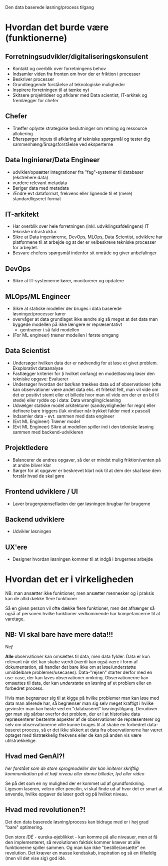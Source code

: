Den data baserede løsning/process tilgang

# Hvordan det burde være (funktionerne)

## Forretningsudvikler/digitaliseringskonsulent

- Kontakt og overblik over forretningens behov
- Indsamler viden fra fronten om hvor der er friktion i processer
- Beskriver processer
- Grundlæggende forståelse af teknologiske muligheder
- Inspirere forretningen til at tænke nyt
- Skitsere projektideer og afklarer med Data scientist, IT-arkitek og
  fremlægger for chefer 

## Chefer

- Træffer oplyste strategiske beslutninger om retning og ressource allokering
- Efterspørger inputs til afklaring af tekniske spørgsmål og tester dig
  sammenhæng/årsagsforståelse ved eksperterne

## Data Inginiører/Data Engineer

- udvikler/opsætter integrationer fra "fag"-systemer til databaser (ekstrehere
  data)
- vurdere relevant metadata
- Beriger data med metadata
- Ændre evt dataformat, frekvens eller lignende til et (mere) standardligseret
  format

## IT-arkitekt

- Har overblik over hele forretningen (inkl. udviklingsafdelingens) IT
  tekniske infrastruktur.
- Sikre at Data ingeniørerne, DevOps, MLOps, Data Scientist, udviklere har
  platformene til at arbejde og at der er velbeskreve tekniske processer for
  arbejdet.
- Besvare chefens spørgsmål indenfor sit område og giver anbefalinger

## DevOps

- Sikre at IT-systemerne kører, monitorerer og opdatere

## MLOps/ML Engineer

- Sikre at statiske modeller der bruges i data baserede løsninger/processer
  kører
- overvåger at data grundlaget ikke ændre sig så meget at det data man byggede
  modellen på ikke længere er repræsentativt
  - gentræner i så fald modellen
- (For ML engineer) træner modellen i første omgang

## Data Scientist

- Undersøger hvilken data der er nødvendig for at løse et givet problem.
  Eksplorativt dataanalyse
- Fastlægger kriterier for (i hvilket omfang) en model/løsning løser den
  tekniske opgave: Evaluerer
- Undersøger hvordan der bør/kan trækkes data ud af observationer (ofte kan
  observationer være andet data eks. et fritekst felt, man vil vide om det er
  positivt stemt eller et billede hvor man vil vide om der er en bil til stede)
  eller rydde op i data: Data wrangling/cleaning
- Udvælger statiske model arkitekturer (sandsynligheder for regn) eller
  definere bare triggers (luk vinduer når trykket falder med x pascal)
- Indsamler data - evt. sammen med data engineer
- (Evt ML Engineer) Træner model
- (Evt ML Engineer) Sikre at modellen spiller ind i den tekniske løsning sammen
  med backend-udvikleren

## Projektledere

- Balancerer de andres opgaver, så der er mindst mulig friktion/venten på at
  andre bliver klar
- Sørger for at opgaver er beskrevet klart nok til at dem der skal løse dem
  forstår hvad de skal gøre

## Frontend udviklere / UI

- Laver brugergrænsefladen der gør løsningen brugbar for brugerne

## Backend udviklere

- Udvikler løsningen

## UX'ere 

- Designer hvordan løsningen kommer til at indgå i brugernes arbejde


# Hvordan det er i virkeligheden

NB: man ansætter ikke funktioner, men ansætter mennesker og i praksis 
kan de altid dække flere funktioner

Så en given person vil ofte dække flere funktioner, men det afhænger så også af
personen hvilke funktioner vedkommende har kompetancerne til at varetage.


## NB: VI skal bare have mere data!!!
Nej!

__Alle__ observationer kan omsættes til data, men data fylder. 
Data er kun relevant når det kan skabe værdi (værdi kan også være i form af
dokumentation, så handler det bare ikke om at løse/understøtte umiddelbare
problemer/usecases). Data-"rejsen" starter derfor med en use-case, der kan laves
observationer omkring. Observationerne kan omsættes til data, der kan
_understøtte_ en løsning af et problem eller en forbedret process.

Hvis man begrænser sig til at kigge på hvilke problemer man kan løse med data
man allerede har, så begrænser man sig selv meget kraftigt i hvilke gevinster
man kan høste ved en "databaseret" løsningstilgang. Derudover gør man sig
sårbar overfor det problem, der er i at historiske data repræsenterer bestemte 
aspekter af de observationer de repræsenterer og selv om observationerne ville
kunne bruges til at skabe en forbedret data-baseret process, så er det ikke
sikkert at data fra observationerne har været optaget med tilstrækkelig frekvens
eller de kan på anden vis være utilstrækkelige.

## Hvad med GenAI?!

_her forstået som de store sprogmodeller der kan imiterer skriftlig
kommunikation på et højt niveau eller danne billeder, lyd eller video_

Se på det som en ny mulighed der er kommet ud af grundforskning. Ligesom
laseren, velcro eller pencilin, vi skal finde ud af hvor det er smart at
anvende, hvilke opgaver de løser godt og på hvilket niveau.

## Hvad med revolutionen?!

Det den data baserede løsning/process kan bidrage med er i høj grad "bare"
optimering.

Den store _IDÉ_ - eureka-øjeblikket - kan komme på alle niveauer, men at få den
implementeret, så revolutionen faktisk kommer kræver at alle funktionerne 
spiller sammen. Og man kan ikke "bestille/ansætte" en revolution. Det kræver en
masse kendsskab, inspiration og så en tilfældig (men vil det vise sig) god idé.

